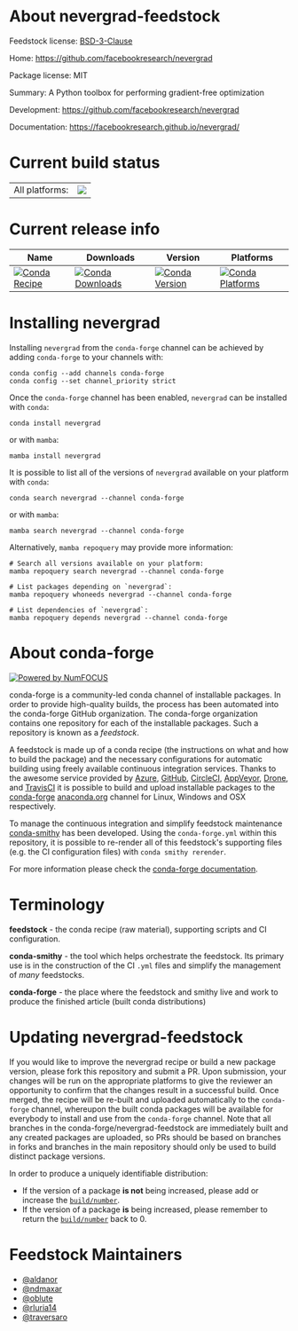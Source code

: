 About nevergrad-feedstock
=========================

Feedstock license: [BSD-3-Clause](https://github.com/conda-forge/nevergrad-feedstock/blob/main/LICENSE.txt)

Home: https://github.com/facebookresearch/nevergrad

Package license: MIT

Summary: A Python toolbox for performing gradient-free optimization

Development: https://github.com/facebookresearch/nevergrad

Documentation: https://facebookresearch.github.io/nevergrad/

Current build status
====================


<table><tr><td>All platforms:</td>
    <td>
      <a href="https://dev.azure.com/conda-forge/feedstock-builds/_build/latest?definitionId=9470&branchName=main">
        <img src="https://dev.azure.com/conda-forge/feedstock-builds/_apis/build/status/nevergrad-feedstock?branchName=main">
      </a>
    </td>
  </tr>
</table>

Current release info
====================

| Name | Downloads | Version | Platforms |
| --- | --- | --- | --- |
| [![Conda Recipe](https://img.shields.io/badge/recipe-nevergrad-green.svg)](https://anaconda.org/conda-forge/nevergrad) | [![Conda Downloads](https://img.shields.io/conda/dn/conda-forge/nevergrad.svg)](https://anaconda.org/conda-forge/nevergrad) | [![Conda Version](https://img.shields.io/conda/vn/conda-forge/nevergrad.svg)](https://anaconda.org/conda-forge/nevergrad) | [![Conda Platforms](https://img.shields.io/conda/pn/conda-forge/nevergrad.svg)](https://anaconda.org/conda-forge/nevergrad) |

Installing nevergrad
====================

Installing `nevergrad` from the `conda-forge` channel can be achieved by adding `conda-forge` to your channels with:

```
conda config --add channels conda-forge
conda config --set channel_priority strict
```

Once the `conda-forge` channel has been enabled, `nevergrad` can be installed with `conda`:

```
conda install nevergrad
```

or with `mamba`:

```
mamba install nevergrad
```

It is possible to list all of the versions of `nevergrad` available on your platform with `conda`:

```
conda search nevergrad --channel conda-forge
```

or with `mamba`:

```
mamba search nevergrad --channel conda-forge
```

Alternatively, `mamba repoquery` may provide more information:

```
# Search all versions available on your platform:
mamba repoquery search nevergrad --channel conda-forge

# List packages depending on `nevergrad`:
mamba repoquery whoneeds nevergrad --channel conda-forge

# List dependencies of `nevergrad`:
mamba repoquery depends nevergrad --channel conda-forge
```


About conda-forge
=================

[![Powered by
NumFOCUS](https://img.shields.io/badge/powered%20by-NumFOCUS-orange.svg?style=flat&colorA=E1523D&colorB=007D8A)](https://numfocus.org)

conda-forge is a community-led conda channel of installable packages.
In order to provide high-quality builds, the process has been automated into the
conda-forge GitHub organization. The conda-forge organization contains one repository
for each of the installable packages. Such a repository is known as a *feedstock*.

A feedstock is made up of a conda recipe (the instructions on what and how to build
the package) and the necessary configurations for automatic building using freely
available continuous integration services. Thanks to the awesome service provided by
[Azure](https://azure.microsoft.com/en-us/services/devops/), [GitHub](https://github.com/),
[CircleCI](https://circleci.com/), [AppVeyor](https://www.appveyor.com/),
[Drone](https://cloud.drone.io/welcome), and [TravisCI](https://travis-ci.com/)
it is possible to build and upload installable packages to the
[conda-forge](https://anaconda.org/conda-forge) [anaconda.org](https://anaconda.org/)
channel for Linux, Windows and OSX respectively.

To manage the continuous integration and simplify feedstock maintenance
[conda-smithy](https://github.com/conda-forge/conda-smithy) has been developed.
Using the ``conda-forge.yml`` within this repository, it is possible to re-render all of
this feedstock's supporting files (e.g. the CI configuration files) with ``conda smithy rerender``.

For more information please check the [conda-forge documentation](https://conda-forge.org/docs/).

Terminology
===========

**feedstock** - the conda recipe (raw material), supporting scripts and CI configuration.

**conda-smithy** - the tool which helps orchestrate the feedstock.
                   Its primary use is in the construction of the CI ``.yml`` files
                   and simplify the management of *many* feedstocks.

**conda-forge** - the place where the feedstock and smithy live and work to
                  produce the finished article (built conda distributions)


Updating nevergrad-feedstock
============================

If you would like to improve the nevergrad recipe or build a new
package version, please fork this repository and submit a PR. Upon submission,
your changes will be run on the appropriate platforms to give the reviewer an
opportunity to confirm that the changes result in a successful build. Once
merged, the recipe will be re-built and uploaded automatically to the
`conda-forge` channel, whereupon the built conda packages will be available for
everybody to install and use from the `conda-forge` channel.
Note that all branches in the conda-forge/nevergrad-feedstock are
immediately built and any created packages are uploaded, so PRs should be based
on branches in forks and branches in the main repository should only be used to
build distinct package versions.

In order to produce a uniquely identifiable distribution:
 * If the version of a package **is not** being increased, please add or increase
   the [``build/number``](https://docs.conda.io/projects/conda-build/en/latest/resources/define-metadata.html#build-number-and-string).
 * If the version of a package **is** being increased, please remember to return
   the [``build/number``](https://docs.conda.io/projects/conda-build/en/latest/resources/define-metadata.html#build-number-and-string)
   back to 0.

Feedstock Maintainers
=====================

* [@aldanor](https://github.com/aldanor/)
* [@ndmaxar](https://github.com/ndmaxar/)
* [@oblute](https://github.com/oblute/)
* [@rluria14](https://github.com/rluria14/)
* [@traversaro](https://github.com/traversaro/)

